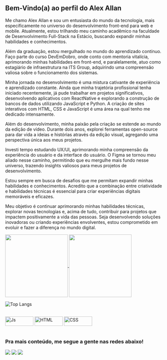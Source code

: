 ## Bem-Vindo(a) ao perfil do Alex Allan

<p>Me chamo Alex Allan e sou um entusiasta do mundo da tecnologia, mais especificamente no universo do desenvolvimento front-end para web e mobile. Atualmente, estou trilhando meu caminho acadêmico na faculdade de Desenvolvimento Full-Stack na Estácio, buscando expandir minhas habilidades e conhecimentos.

   Além da graduação, estou mergulhado no mundo do aprendizado contínuo. Faço parte do curso DevEmDobro, onde conto com mentoria vitalícia, aprimorando minhas habilidades em front-end, e paralelamente, atuo como estagiário de infraestrutura na ITS Group, adquirindo uma compreensão valiosa sobre o funcionamento dos sistemas.

   Minha jornada no desenvolvimento é uma mistura cativante de experiência e aprendizado constante. Ainda que minha trajetória profissional tenha iniciado recentemente, já pude trabalhar em projetos significativos, desenvolvendo aplicativos com ReactNative e explorando a construção de bancos de dados utilizando JavaScript e Python. A criação de sites interativos com HTML, CSS e JavaScript é uma área na qual tenho me dedicado intensamente.

   Além do desenvolvimento, minha paixão pela criação se estende ao mundo da edição de vídeo. Durante dois anos, explorei ferramentas open-source para dar vida a ideias e histórias através da edição visual, agregando uma perspectiva única aos meus projetos.

   Investi tempo estudando UX/UI, aprimorando minha compreensão da experiência do usuário e da interface do usuário. O Figma se tornou meu aliado nesse caminho, permitindo que eu mergulhe mais fundo nesse universo, trazendo insights valiosos para meus projetos de desenvolvimento.

   Estou sempre em busca de desafios que me permitam expandir minhas habilidades e conhecimentos. Acredito que a combinação entre criatividade e habilidades técnicas é essencial para criar experiências digitais memoráveis e eficazes.

   Meu objetivo é continuar aprimorando minhas habilidades técnicas, explorar novas tecnologias e, acima de tudo, contribuir para projetos que impactem positivamente a vida das pessoas. Seja desenvolvendo soluções inovadoras ou criando experiências envolventes, estou comprometido em evoluir e fazer a diferença no mundo digital.</p>


<a href="https://github.com/anuraghazra/github-readme-stats">
  <img height=200 align="center" src="https://github-readme-stats.vercel.app/api?username=oalexallan&show_icons=true&theme=dark" />
</a>
<a href="https://github.com/anuraghazra/convoychat">
  <img height=200 align="center" src="https://github-readme-stats.vercel.app/api/top-langs?username=oalexallan&layout=compact&langs_count=8&card_width=320&show_icons=true&theme=dark" />
</a>

![Top Langs](https://github-readme-stats.vercel.app/api/top-langs/?username=oalexallan&show_icons=true&theme=dark&card_width=940&size_weight=4.5&count_weight=4.5)

<div style="display: inline_block"><br>
  <img align="center" alt="Js" height="30" width="90" src="https://img.shields.io/badge/JavaScript-F7DF1E?logo=javascript&logoColor=000&style=flat" >
  <img align="center" alt="HTML" height="30" width="90" src="https://img.shields.io/badge/HTML5-E34F26?logo=html5&logoColor=fff&style=flat">
  <img align="center" alt="CSS" height="30" width="90"  src="https://img.shields.io/badge/CSS3-1572B6?logo=css3&logoColor=fff&style=flat">
</div>
 
 <br>
 
  ### Pra mais conteúdo, me segue a gente nas redes abaixo!
 
<div> 
  <a href="https://www.frontendmentor.io/profile/oalexallan" target="_blank"><img src="https://img.shields.io/badge/Frontend%20Mentor-3F54A3?logo=frontendmentor&logoColor=fff&style=plastic" target="_blank"></a>
  <a href="https://www.instagram.com/oalexallan/?hl=pt-br" target="_blank"><img src="https://img.shields.io/badge/Instagram-E4405F?logo=instagram&logoColor=fff&style=plastic" target="_blank"></a>
    <a href="https://www.linkedin.com/in/alex-allan-silveira-a1b327264/" target="_blank"><img src="https://img.shields.io/badge/LinkedIn-0A66C2?logo=linkedin&logoColor=fff&style=plastic" target="_blank"></a>

</div>
